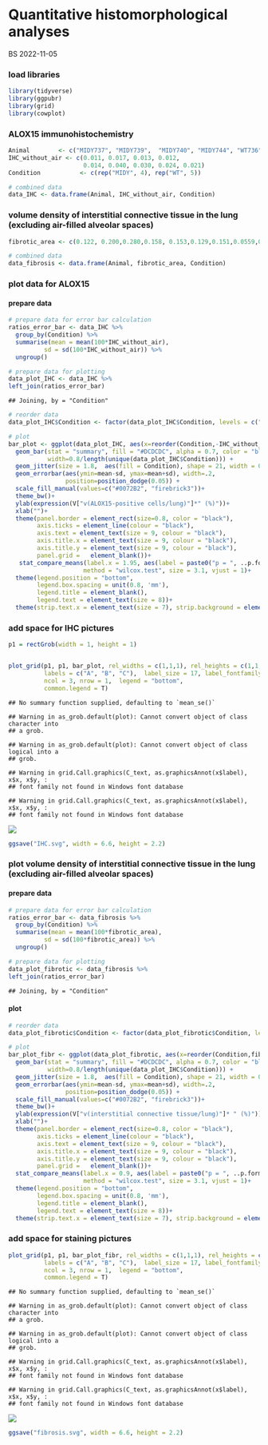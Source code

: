 Quantitative histomorphological analyses
================
BS
2022-11-05

### load libraries

``` r
library(tidyverse)
library(ggpubr)
library(grid)
library(cowplot)
```

### ALOX15 immunohistochemistry

``` r
Animal        <- c("MIDY737", "MIDY739",  "MIDY740", "MIDY744", "WT736", "WT738",  "WT741",  "WT743",  "WT745") 
IHC_without_air <- c(0.011, 0.017, 0.013, 0.012,                                          
                     0.014, 0.040, 0.030, 0.024, 0.021)
Condition           <- c(rep("MIDY", 4), rep("WT", 5))

# combined data
data_IHC <- data.frame(Animal, IHC_without_air, Condition)
```

### volume density of interstitial connective tissue in the lung (excluding air-filled alveolar spaces)

``` r
fibrotic_area <- c(0.122, 0.200,0.280,0.158, 0.153,0.129,0.151,0.0559,0.150)

# combined data
data_fibrosis <- data.frame(Animal, fibrotic_area, Condition)
```

### plot data for ALOX15

#### prepare data

``` r
# prepare data for error bar calculation
ratios_error_bar <- data_IHC %>% 
  group_by(Condition) %>% 
  summarise(mean = mean(100*IHC_without_air), 
          sd = sd(100*IHC_without_air)) %>% 
  ungroup()

# prepare data for plotting
data_plot_IHC <- data_IHC %>%  
left_join(ratios_error_bar)
```

    ## Joining, by = "Condition"

``` r
# reorder data
data_plot_IHC$Condition <- factor(data_plot_IHC$Condition, levels = c("WT", "MIDY"))

# plot 
bar_plot <- ggplot(data_plot_IHC, aes(x=reorder(Condition,-IHC_without_air), y=100*IHC_without_air))+
  geom_bar(stat = "summary", fill = "#DCDCDC", alpha = 0.7, color = "black", lwd=0.5,
           width=0.8/length(unique(data_plot_IHC$Condition))) + 
  geom_jitter(size = 1.8,  aes(fill = Condition), shape = 21, width = 0.15) +
  geom_errorbar(aes(ymin=mean-sd, ymax=mean+sd), width=.2,
                position=position_dodge(0.05)) +
  scale_fill_manual(values=c("#0072B2", "firebrick3"))+
  theme_bw()+
  ylab(expression(V["v(ALOX15-positive cells/lung)"]*" (%)"))+
  xlab("")+
  theme(panel.border = element_rect(size=0.8, color = "black"),
        axis.ticks = element_line(colour = "black"),
        axis.text = element_text(size = 9, colour = "black"),
        axis.title.x = element_text(size = 9, colour = "black"), 
        axis.title.y = element_text(size = 9, colour = "black"), 
        panel.grid =   element_blank())+
   stat_compare_means(label.x = 1.95, aes(label = paste0("p = ", ..p.format..)),
                     method = "wilcox.test", size = 3.1, vjust = 1)+
  theme(legend.position = "bottom", 
        legend.box.spacing = unit(0.8, 'mm'), 
        legend.title = element_blank(), 
        legend.text = element_text(size = 8))+
  theme(strip.text.x = element_text(size = 7), strip.background = element_blank(),legend.margin=margin(0,0,0,0), legend.box.margin=margin(-12,-12,-3,-12))
```

### add space for IHC pictures

``` r
p1 = rectGrob(width = 1, height = 1)


plot_grid(p1, p1, bar_plot, rel_widths = c(1,1,1), rel_heights = c(1,1,1),
          labels = c("A", "B", "C"),  label_size = 17, label_fontfamily = 'bold', 
          ncol = 3, nrow = 1,  legend = "bottom",
          common.legend = T)
```

    ## No summary function supplied, defaulting to `mean_se()`

    ## Warning in as_grob.default(plot): Cannot convert object of class character into
    ## a grob.

    ## Warning in as_grob.default(plot): Cannot convert object of class logical into a
    ## grob.

    ## Warning in grid.Call.graphics(C_text, as.graphicsAnnot(x$label), x$x, x$y, :
    ## font family not found in Windows font database

    ## Warning in grid.Call.graphics(C_text, as.graphicsAnnot(x$label), x$x, x$y, :
    ## font family not found in Windows font database

![](Quantitative-histomorphology_files/figure-gfm/unnamed-chunk-6-1.png)<!-- -->

``` r
ggsave("IHC.svg", width = 6.6, height = 2.2)
```

### plot volume density of interstitial connective tissue in the lung (excluding air-filled alveolar spaces)

#### prepare data

``` r
# prepare data for error bar calculation
ratios_error_bar <- data_fibrosis %>% 
  group_by(Condition) %>% 
  summarise(mean = mean(100*fibrotic_area), 
          sd = sd(100*fibrotic_area)) %>% 
  ungroup()

# prepare data for plotting
data_plot_fibrotic <- data_fibrosis %>%  
left_join(ratios_error_bar)
```

    ## Joining, by = "Condition"

#### plot

``` r
# reorder data
data_plot_fibrotic$Condition <- factor(data_plot_fibrotic$Condition, levels = c("WT", "MIDY"))

# plot 
bar_plot_fibr <- ggplot(data_plot_fibrotic, aes(x=reorder(Condition,fibrotic_area), y=100*fibrotic_area))+
  geom_bar(stat = "summary", fill = "#DCDCDC", alpha = 0.7, color = "black", lwd=0.5,
           width=0.8/length(unique(data_plot_IHC$Condition))) + 
  geom_jitter(size = 1.8,  aes(fill = Condition), shape = 21, width = 0.15) +
  geom_errorbar(aes(ymin=mean-sd, ymax=mean+sd), width=.2,
                position=position_dodge(0.05)) +
  scale_fill_manual(values=c("#0072B2", "firebrick3"))+
  theme_bw()+
  ylab(expression(V["v(interstitial connective tissue/lung)"]* " (%)"))+
  xlab("")+
  theme(panel.border = element_rect(size=0.8, color = "black"),
        axis.ticks = element_line(colour = "black"),
        axis.text = element_text(size = 9, colour = "black"),
        axis.title.x = element_text(size = 9, colour = "black"), 
        axis.title.y = element_text(size = 9, colour = "black"), 
        panel.grid =   element_blank())+
  stat_compare_means(label.x = 0.9, aes(label = paste0("p = ", ..p.format..)),
                     method = "wilcox.test", size = 3.1, vjust = 1)+
  theme(legend.position = "bottom", 
        legend.box.spacing = unit(0.8, 'mm'), 
        legend.title = element_blank(), 
        legend.text = element_text(size = 8))+
  theme(strip.text.x = element_text(size = 7), strip.background = element_blank(),legend.margin=margin(0,0,0,0), legend.box.margin=margin(-12,-12,-3,-12))
```

### add space for staining pictures

``` r
plot_grid(p1, p1, bar_plot_fibr, rel_widths = c(1,1,1), rel_heights = c(1,1,1),
          labels = c("A", "B", "C"),  label_size = 17, label_fontfamily = 'bold',
          ncol = 3, nrow = 1,  legend = "bottom",
          common.legend = T)
```

    ## No summary function supplied, defaulting to `mean_se()`

    ## Warning in as_grob.default(plot): Cannot convert object of class character into
    ## a grob.

    ## Warning in as_grob.default(plot): Cannot convert object of class logical into a
    ## grob.

    ## Warning in grid.Call.graphics(C_text, as.graphicsAnnot(x$label), x$x, x$y, :
    ## font family not found in Windows font database

    ## Warning in grid.Call.graphics(C_text, as.graphicsAnnot(x$label), x$x, x$y, :
    ## font family not found in Windows font database

![](Quantitative-histomorphology_files/figure-gfm/unnamed-chunk-9-1.png)<!-- -->

``` r
ggsave("fibrosis.svg", width = 6.6, height = 2.2)
```
